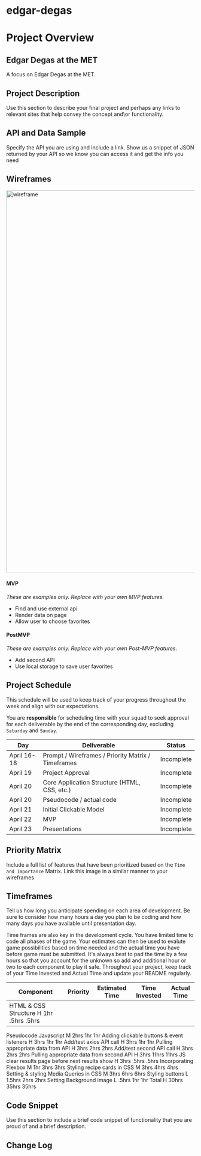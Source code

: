 # edgar-degas


# Project Overview

## Edgar Degas at the MET

A focus on Edgar Degas at the MET.

## Project Description

Use this section to describe your final project and perhaps any links to relevant sites that help convey the concept and\or functionality.

## API and Data Sample

Specify the API you are using and include a link. Show us a snippet of JSON returned by your API so we know you can access it and get the info you need

## Wireframes

<img width="1020" alt="wireframe" src="https://user-images.githubusercontent.com/80069382/115225100-b0d58f80-a0db-11eb-9e45-01eb873f1ced.png">
 

#### MVP 
*These are examples only. Replace with your own MVP features.*

- Find and use external api 
- Render data on page 
- Allow user to choose favorites 

#### PostMVP  
*These are examples only. Replace with your own Post-MVP features.*

- Add second API
- Use local storage to save user favorites

## Project Schedule

This schedule will be used to keep track of your progress throughout the week and align with our expectations.  

You are **responsible** for scheduling time with your squad to seek approval for each deliverable by the end of the corresponding day, excluding `Saturday` and `Sunday`.

|  Day | Deliverable | Status
|---|---| ---|
|April 16-18| Prompt / Wireframes / Priority Matrix / Timeframes | Incomplete
|April 19| Project Approval | Incomplete
|April 20| Core Application Structure (HTML, CSS, etc.) | Incomplete
|April 20| Pseudocode / actual code | Incomplete
|April 21| Initial Clickable Model  | Incomplete
|April 22| MVP | Incomplete
|April 23| Presentations | Incomplete

## Priority Matrix

Include a full list of features that have been prioritized based on the `Time and Importance` Matrix.  Link this image in a similar manner to your wireframes

## Timeframes

Tell us how long you anticipate spending on each area of development. Be sure to consider how many hours a day you plan to be coding and how many days you have available until presentation day.

Time frames are also key in the development cycle.  You have limited time to code all phases of the game.  Your estimates can then be used to evalute game possibilities based on time needed and the actual time you have before game must be submitted. It's always best to pad the time by a few hours so that you account for the unknown so add and additional hour or two to each component to play it safe. Throughout your project, keep track of your Time Invested and Actual Time and update your README regularly.

| Component | Priority | Estimated Time | Time Invested | Actual Time |
| --- | :---: |  :---: | :---: | :---: |
| HTML & CSS Structure	H	1hr	.5hrs	.5hrs
Pseudocode Javascript	M	2hrs	1hr	1hr
Adding clickable buttons & event listeners	H	3hrs	1hr	1hr
Add/test axios API call	H	3hrs	1hr	1hr
Pulling appropriate data from API	H	3hrs	2hrs	2hrs
Add/test second API call	H	3hrs	2hrs	2hrs
Pulling appropriate data from second API	H	3hrs	11hrs	11hrs
JS clear results page before next results show	H	3hrs	.5hrs	.5hrs
Incorporating Flexbox	M	1hr	3hrs	3hrs
Styling recipe cards in CSS	M	3hrs	4hrs	4hrs
Setting & styling Media Queries in CSS	M	3hrs	6hrs	6hrs
Styling buttons	L	1.5hrs	2hrs	2hrs
Setting Background image	L	.5hrs	1hr	1hr
Total	H	30hrs	35hrs	35hrs

## Code Snippet

Use this section to include a brief code snippet of functionality that you are proud of and a brief description.  



## Change Log
 
